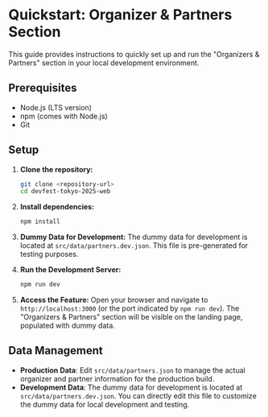 # Quickstart: Organizer & Partners Section

This guide provides instructions to quickly set up and run the "Organizers & Partners" section in your local development environment.

## Prerequisites

- Node.js (LTS version)
- npm (comes with Node.js)
- Git

## Setup

1.  **Clone the repository:**

    ```bash
    git clone <repository-url>
    cd devfest-tokyo-2025-web
    ```

2.  **Install dependencies:**

    ```bash
    npm install
    ```

3.  **Dummy Data for Development:** The dummy data for development is located at `src/data/partners.dev.json`. This file is pre-generated for testing purposes.

4.  **Run the Development Server:**

    ```bash
    npm run dev
    ```

5.  **Access the Feature:** Open your browser and navigate to `http://localhost:3000` (or the port indicated by `npm run dev`). The "Organizers & Partners" section will be visible on the landing page, populated with dummy data.

## Data Management

- **Production Data**: Edit `src/data/partners.json` to manage the actual organizer and partner information for the production build.
- **Development Data**: The dummy data for development is located at `src/data/partners.dev.json`. You can directly edit this file to customize the dummy data for local development and testing.
